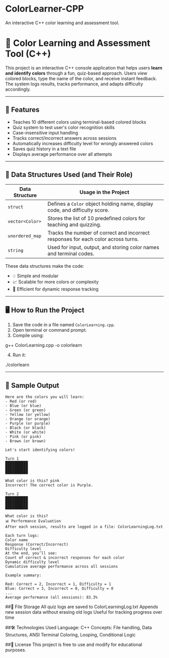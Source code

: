 # ColorLearner-CPP
 An interactive C++ color learning and assessment tool.

# 🎨 Color Learning and Assessment Tool (C++)

This project is an interactive C++ console application that helps users **learn and identify colors** through a fun, quiz-based approach. Users view colored blocks, type the name of the color, and receive instant feedback. The system logs results, tracks performance, and adapts difficulty accordingly.

---

## 🚀 Features

- Teaches 10 different colors using terminal-based colored blocks
- Quiz system to test user's color recognition skills
- Case-insensitive input handling
- Tracks correct/incorrect answers across sessions
- Automatically increases difficulty level for wrongly answered colors
- Saves quiz history in a text file
- Displays average performance over all attempts

---

## 🧠 Data Structures Used (and Their Role)

| Data Structure       | Usage in the Project                                                                 |
|----------------------|----------------------------------------------------------------------------------------|
| `struct`             | Defines a `Color` object holding name, display code, and difficulty score.            |
| `vector<Color>`      | Stores the list of 10 predefined colors for teaching and quizzing.                    |
| `unordered_map`      | Tracks the number of correct and incorrect responses for each color across turns.     |
| `string`             | Used for input, output, and storing color names and terminal codes.                   |

These data structures make the code:
- 💡 Simple and modular
- 📈 Scalable for more colors or complexity
- 🔄 Efficient for dynamic response tracking

---

## 🖥️ How to Run the Project

1. Save the code in a file named `ColorLearning.cpp`.
2. Open terminal or command prompt.
3. Compile using:

g++ ColorLearning.cpp -o colorlearn

4. Run it:

./colorlearn

---

## 📸 Sample Output

```text
Here are the colors you will learn:
- Red (or red)
- Blue (or blue)
- Green (or green)
- Yellow (or yellow)
- Orange (or orange)
- Purple (or purple)
- Black (or black)
- White (or white)
- Pink (or pink)
- Brown (or brown)

Let's start identifying colors!

Turn 1
██████████
██████████
██████████

What color is this? pink  
Incorrect! The correct color is Purple.

Turn 2
██████████
██████████
██████████

What color is this?
📊 Performance Evaluation
After each session, results are logged in a file: ColorLearningLog.txt

Each turn logs:
Color name
Response (Correct/Incorrect)
Difficulty level
At the end, you’ll see:
Count of correct & incorrect responses for each color
Dynamic difficulty level
Cumulative average performance across all sessions

Example summary:

Red: Correct = 2, Incorrect = 1, Difficulty = 1  
Blue: Correct = 3, Incorrect = 0, Difficulty = 0  
...
Average performance (all sessions): 83.3%

```

##📁 File Storage
All quiz logs are saved to ColorLearningLog.txt
Appends new session data without erasing old logs
Useful for tracking progress over time

##🛠️ Technologies Used
Language: C++
Concepts: File handling, Data Structures, ANSI Terminal Coloring, Looping, Conditional Logic

##📜 License
This project is free to use and modify for educational purposes.
